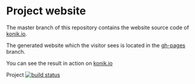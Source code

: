 # Project website

The master branch of this repository contains the website source code of [konik.io](http://konik.io). 

The generated website which the visitor sees is located in the [gh-pages](https://github.com/konik-io/website/tree/gh-pages) branch.

You can see the result in action on [konik.io](http://konik.io)



Project [![build status](https://travis-ci.org/konik-io/website.png?branch=master)](https://travis-ci.org/konik-io/website)